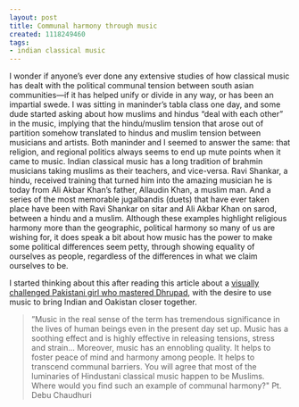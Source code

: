 ```yaml
---
layout: post
title: Communal harmony through music
created: 1118249460
tags:
- indian classical music
---
```

I wonder if anyone’s ever done any extensive studies of how classical music has dealt with the political communal tension between south asian communities—if it has helped unify or divide in any way, or has been an impartial swede. I was sitting in maninder’s tabla class one day, and some dude started asking about how muslims and hindus “deal with each other” in the music, implying that the hindu/muslim tension that arose out of partition somehow translated to hindus and muslim tension between musicians and artists. Both maninder and I seemed to answer the same: that religion, and regional politics always seems to end up mute points when it came to music. Indian classical music has a long tradition of brahmin musicians taking muslims as their teachers, and vice-versa. Ravi Shankar, a hindu, received training that turned him into the amazing musician he is today from Ali Akbar Khan’s father, Allaudin Khan, a muslim man. And a series of the most memorable jugalbandis (duets) that have ever taken place have been with Ravi Shankar on sitar and Ali Akbar Khan on sarod, between a hindu and a muslim. Although these examples highlight religious harmony more than the geographic, political harmony so many of us are wishing for, it does speak a bit about how music has the power to make some political differences seem petty, through showing equality of ourselves as people, regardless of the differences in what we claim ourselves to be.

I started thinking about this after reading this article about a [visually challenged Pakistani girl who mastered Dhrupad](http://onlypunjab.com/fullstory2k5-insight-news-status-2-newsID-1992.html), with the desire to use music to bring Indian and Oakistan closer together.

> 
> ”Music in the real sense of the term has tremendous significance in the lives of human beings even in the present day set up. Music has a soothing effect and is highly effective in releasing tensions, stress and strain... Moreover, music has an ennobling quality. It helps to foster peace of mind and harmony among people. It helps to transcend communal barriers. You will agree that most of the luminaries of Hindustani classical music happen to be Muslims. Where would you find such an example of communal harmony?" Pt. Debu Chaudhuri
> 
